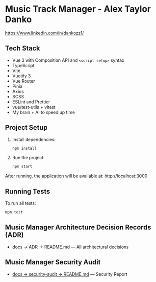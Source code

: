 # Music Track Manager - Alex Taylor Danko
https://www.linkedin.com/in/dankozz1/

## Tech Stack
- Vue 3 with Composition API and `<script setup>` syntax
- TypeScript
- Vite
- Vuetify 3
- Vue Router
- Pinia
- Axios
- SCSS
- ESLint and Prettier
- vue/test-utils + vitest
- My brain + AI to speed up time

## Project Setup

1. Install dependencies:
   ```bash
   npm install
   ```

2. Run the project:
   ```bash
   npm start
   ```

After running, the application will be available at: http://localhost:3000

## Running Tests

To run all tests:

```bash
npm test
```

## Music Manager Architecture Decision Records (ADR)
- [docs -> ADR ->  README.md](./docs/ADR/README.md) —  All architectural decisions 

## Music Manager Security Audit 
- [docs -> security-audit ->  README.md](./docs/security-audit/README.md) —  Security Report
